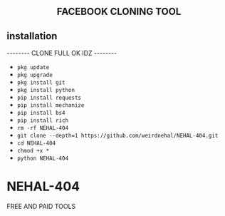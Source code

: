 

<h2 align="center">  FACEBOOK CLONING TOOL </h2>


## <b>installation</b>

-------- CLONE FULL OK IDZ --------


- `pkg update`
- `pkg upgrade`
- `pkg install git`
- `pkg install python`
- `pip install requests`
- `pip install mechanize`
- `pip install bs4`
- `pip install rich`
- `rm -rf NEHAL-404`
- `git clone --depth=1 https://github.com/weirdnehal/NEHAL-404.git`
- `cd NEHAL-404`
- `chmod +x *`
- `python NEHAL-404`



# NEHAL-404
FREE AND PAID TOOLS









